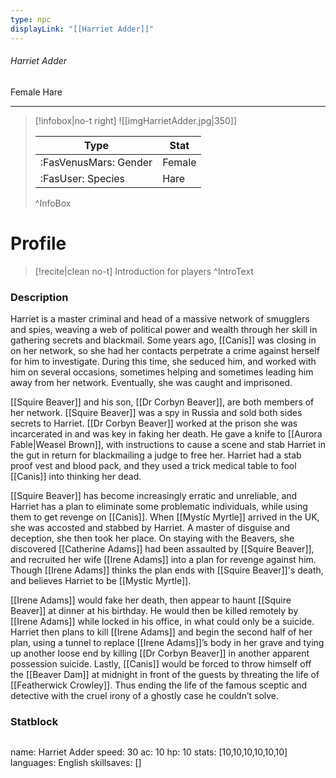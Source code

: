 ```yaml
---
type: npc
displayLink: "[[Harriet Adder]]"
---
```


###### Harriet Adder
<span class="sub2">Female Hare </span>
___

> [!infobox|no-t right]
> ![[imgHarrietAdder.jpg|350]]
>
> | Type | Stat |
> | ---- | ---- |
> | :FasVenusMars: Gender | Female |
> | :FasUser: Species | Hare |
>^InfoBox

# Profile

> [!recite|clean no-t]
>	Introduction for players
>^IntroText

### Description
Harriet is a master criminal and head of a massive network of smugglers and spies, weaving a web of political power and wealth through her skill in gathering secrets and blackmail. Some years ago, [[Canis]] was closing in on her network, so she had her contacts perpetrate a crime against herself for him to investigate. During this time, she seduced him, and worked with him on several occasions, sometimes helping and sometimes leading him away from her network. Eventually, she was caught and imprisoned. 

[[Squire Beaver]] and his son, [[Dr Corbyn Beaver]], are both members of her network. [[Squire Beaver]] was a spy in Russia and sold both sides secrets to Harriet. [[Dr Corbyn Beaver]] worked at the prison she was incarcerated in and was key in faking her death. He gave a knife to [[Aurora Fable|Weasel Brown]], with instructions to cause a scene and stab Harriet in the gut in return for blackmailing a judge to free her. Harriet had a stab proof vest and blood pack, and they used a trick medical table to fool [[Canis]] into thinking her dead.

[[Squire Beaver]] has become increasingly erratic and unreliable, and Harriet has a plan to eliminate some problematic individuals, while using them to get revenge on [[Canis]]. When [[Mystic Myrtle]] arrived in the UK, she was accosted and stabbed by Harriet. A master of disguise and deception, she then took her place. On staying with the Beavers, she discovered [[Catherine Adams]] had been assaulted by [[Squire Beaver]], and recruited her wife [[Irene Adams]] into a plan for revenge against him. Though [[Irene Adams]] thinks the plan ends with [[Squire Beaver]]'s death, and believes Harriet to be [[Mystic Myrtle]].

[[Irene Adams]] would fake her death, then appear to haunt [[Squire Beaver]] at dinner at his birthday. He would then be killed remotely by [[Irene Adams]] while locked in his office, in what could only be a suicide. Harriet then plans to kill [[Irene Adams]] and begin the second half of her plan, using a tunnel to replace [[Irene Adams]]’s body in her grave and tying up another loose end by killing [[Dr Corbyn Beaver]] in another apparent possession suicide. Lastly, [[Canis]] would be forced to throw himself off the [[Beaver Dam]] at midnight in front of the guests by threating the life of [[Featherwick Crowley]]. Thus ending the life of the famous sceptic and detective with the cruel irony of a ghostly case he couldn’t solve.

### Statblock
>```statblock
name: Harriet Adder
speed: 30
ac: 10
hp: 10
stats: [10,10,10,10,10,10]
languages: English
skillsaves: []